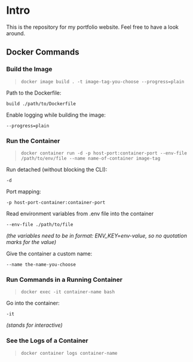 # Intro

This is the repository for my portfolio website. Feel free to have a look around.

## Docker Commands

### Build the Image

>`docker image build . -t image-tag-you-choose --progress=plain`

Path to the Dockerfile:

`build ./path/to/Dockerfile`

Enable logging while building the image:

`--progress=plain`

### Run the Container

>`docker container run -d -p host-port:container-port --env-file /path/to/env/file --name name-of-container image-tag`

Run detached (without blocking the CLI):

`-d`

Port mapping:

`-p host-port-container:container-port`

Read environment variables from .env file into the container

`--env-file ./path/to/file`

_(the variables need to be in format: ENV_KEY=env-value, so no quotation marks for the value)_

Give the container a custom name:

`--name the-name-you-choose`

### Run Commands in a Running Container

>`docker exec -it container-name bash`

Go into the container:

`-it`

_(stands for interactive)_

### See the Logs of a Container

>`docker container logs container-name`

